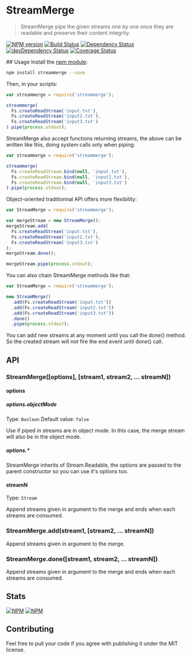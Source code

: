 # StreamMerge
> StreamMerge pipe the given streams one by one once they are readable and
 preserve their content integrity.

[![NPM version](https://badge.fury.io/js/streammerge.png)](https://npmjs.org/package/streammerge) [![Build Status](https://travis-ci.org/nfroidure/StreamMerge.png?branch=master)](https://travis-ci.org/nfroidure/StreamMerge) [![Dependency Status](https://david-dm.org/nfroidure/streammerge.png)](https://david-dm.org/nfroidure/streammerge) [![devDependency Status](https://david-dm.org/nfroidure/streammerge/dev-status.png)](https://david-dm.org/nfroidure/streammerge#info=devDependencies) [![Coverage Status](https://coveralls.io/repos/nfroidure/StreamMerge/badge.png?branch=master)](https://coveralls.io/r/nfroidure/StreamMerge?branch=master)

## Usage
Install the [npm module](https://npmjs.org/package/streammerge):
```sh
npm install streammerge --save
```
Then, in your scripts:
```js
var streammerge = require('streammerge');

streammerge(
  Fs.createReadStream('input.txt'),
  Fs.createReadStream('input2.txt'),
  Fs.createReadStream('input3.txt')
).pipe(process.stdout);
```
StreamMerge also accept functions returning streams, the above can be written
 like this, doing system calls only when piping:
```js
var streammerge = require('streammerge');

streammerge(
  Fs.createReadStream.bind(null, 'input.txt'),
  Fs.createReadStream.bind(null, 'input2.txt'),
  Fs.createReadStream.bind(null, 'input3.txt')
).pipe(process.stdout);
```

Object-oriented traditionnal API offers more flexibility:
```js
var StreamMerge = require('streammerge');

var mergeStream = new StreamMerge();
mergeStream.add(
  Fs.createReadStream('input.txt'),
  Fs.createReadStream('input2.txt'),
  Fs.createReadStream('input3.txt')
);
mergeStream.done();

mergeStream.pipe(process.stdout);
```
You can also chain StreamMerge methods like that:
```js
var StreamMerge = require('streammerge');

new StreamMerge()
  .add(Fs.createReadStream('input.txt'))
  .add(Fs.createReadStream('input2.txt'))
  .add(Fs.createReadStream('input3.txt'))
  .done()
  .pipe(process.stdout);
```

You can add new streams at any moment until you call the done() method. So the
 created stream will not fire the end event until done() call.

## API

### StreamMerge([options], [stream1, stream2, ... streamN])

#### options

##### options.objectMode
Type: `Boolean`
Default value: `false`

Use if piped in streams are in object mode. In this case, the merge stream will
 also be in the object mode.

##### options.*

StreamMerge inherits of Stream.Readable, the options are passed to the
 parent constructor so you can use it's options too.

#### streamN
Type: `Stream`

Append streams given in argument to the merge and ends when each streams are consumed.

### StreamMerge.add(stream1, [stream2, ... streamN])

Append streams given in argument to the merge.

### StreamMerge.done([stream1, stream2, ... streamN])

Append streams given in argument to the merge and ends when each streams are consumed.

## Stats

[![NPM](https://nodei.co/npm/streammerge.png?downloads=true&stars=true)](https://nodei.co/npm/streammerge/)
[![NPM](https://nodei.co/npm-dl/streammerge.png)](https://nodei.co/npm/streammerge/)


## Contributing
Feel free to pull your code if you agree with publishing it under the MIT license.

